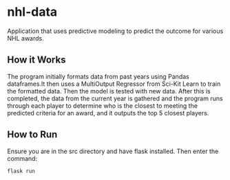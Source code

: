 # nhl-data

Application that uses predictive modeling to predict the outcome for various NHL awards.

## How it Works

The program initially formats data from past years using Pandas dataframes.It then uses a MultiOutput Regressor from Sci-Kit Learn to train the formatted data. Then the model is tested with new data. After this is completed, the data from the current year is gathered and the program runs through each player to determine who is the closest to meeting the predicted criteria for an award, and it outputs the top 5 closest players.

## How to Run

Ensure you are in the src directory and have flask installed. Then enter the command:

```bash
flask run
```